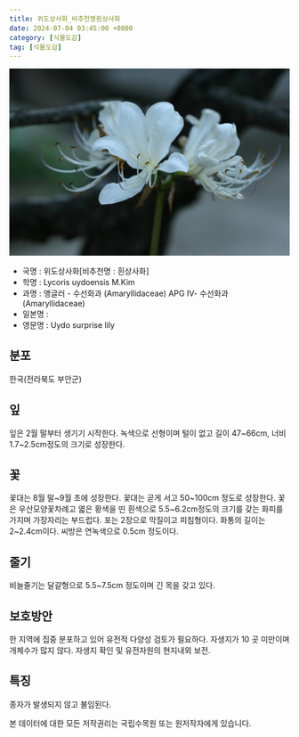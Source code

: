 ```yaml
---
title: 위도상사화_비추천명흰상사화
date: 2024-07-04 03:45:00 +0800
category: [식물도감]
tag: [식물도감]
---
```




![위도상사화[비추천명 : 흰상사화]](/assets/img/fileUpload/plants/basic/Amaryllidaceae/Lycoris/780/780_1_th2.jpg)
- 국명 : 위도상사화[비추천명 : 흰상사화]
- 학명 : Lycoris uydoensis M.Kim
- 과명 : 앵글러 - 수선화과 (Amaryllidaceae) APG Ⅳ- 수선화과 (Amaryllidaceae)
- 일본명 : 
- 영문명 : Uydo surprise lily


## 분포
한국(전라북도 부안군) 
## 잎
잎은 2월 말부터 생기기 시작한다. 녹색으로 선형이며 털이 없고 길이 47~66cm, 너비 1.7~2.5cm정도의 크기로 성장한다. 
## 꽃
꽃대는 8월 말~9월 초에 성장한다. 꽃대는 곧게 서고 50~100cm 정도로 성장한다. 꽃은 우산모양꽃차례고 엷은 황색을 띤 흰색으로 5.5~6.2cm정도의 크기를 갖는 화피를 가지며 가장자리는 부드럽다. 포는 2장으로 막질이고 피침형이다. 화통의 길이는 2~2.4cm이다. 씨방은 연녹색으로 0.5cm 정도이다.
## 줄기
비늘줄기는 달걀형으로 5.5~7.5cm 정도이며 긴 목을 갖고 있다.
## 보호방안
한 지역에 집중 분포하고 있어 유전적 다양성 검토가 필요하다. 자생지가 10 곳 미만이며 개체수가 많지 않다. 자생지 확인 및 유전자원의 현지내외 보전.
## 특징
종자가 발생되지 않고 불임된다.






본 데이터에 대한 모든 저작권리는 국립수목원 또는 원저작자에게 있습니다.
